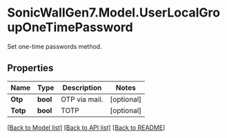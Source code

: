 # SonicWallGen7.Model.UserLocalGroupOneTimePassword
Set one-time passwords method.

## Properties

Name | Type | Description | Notes
------------ | ------------- | ------------- | -------------
**Otp** | **bool** | OTP via mail. | [optional] 
**Totp** | **bool** | TOTP | [optional] 

[[Back to Model list]](../README.md#documentation-for-models) [[Back to API list]](../README.md#documentation-for-api-endpoints) [[Back to README]](../README.md)

